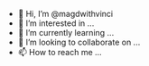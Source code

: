- 👋 Hi, I’m @magdwithvinci
- 👀 I’m interested in ...
- 🌱 I’m currently learning ...
- 💞️ I’m looking to collaborate on ...
- 📫 How to reach me ...

<!---
magdwithvinci/magdwithvinci is a ✨ special ✨ repository because its `README.md` (this file) appears on your GitHub profile.
You can click the Preview link to take a look at your changes.
--->
